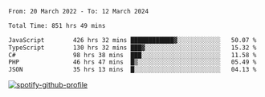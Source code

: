 <!--START_SECTION:waka-->

```txt
From: 20 March 2022 - To: 12 March 2024

Total Time: 851 hrs 49 mins

JavaScript        426 hrs 32 mins ████████████▓░░░░░░░░░░░░   50.07 %
TypeScript        130 hrs 32 mins ███▓░░░░░░░░░░░░░░░░░░░░░   15.32 %
C#                98 hrs 38 mins  ███░░░░░░░░░░░░░░░░░░░░░░   11.58 %
PHP               46 hrs 47 mins  █▒░░░░░░░░░░░░░░░░░░░░░░░   05.49 %
JSON              35 hrs 13 mins  █░░░░░░░░░░░░░░░░░░░░░░░░   04.13 %
```

<!--END_SECTION:waka-->
[![spotify-github-profile](https://spotify-github-profile.vercel.app/api/view?uid=c00zprrvy9xiloa9qnco3hmng&cover_image=true&theme=novatorem&show_offline=false&background_color=121212&bar_color=53b14f&bar_color_cover=false)](https://spotify-github-profile.vercel.app/api/view?uid=c00zprrvy9xiloa9qnco3hmng&redirect=true)



